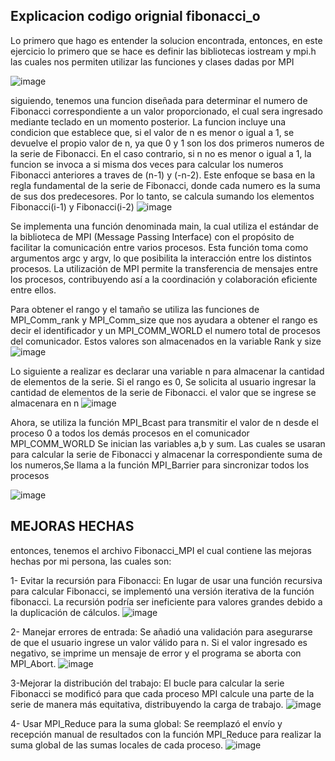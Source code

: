 ## Explicacion codigo orignial fibonacci_o

Lo primero que hago es entender la solucion encontrada, entonces, en este ejercicio lo primero que se hace es definir las bibliotecas iostream y mpi.h las cuales nos permiten utilizar las funciones y clases dadas por MPI

![image](https://github.com/alfredonomiun/IntroPP2200137/assets/94908591/b94f36aa-205b-4fb2-ad20-7ca79f61d704)

siguiendo, tenemos una funcion diseñada para determinar el numero de Fibonacci correspondiente a un valor proporcionado, el cual sera ingresado mediante teclado en un momento posterior. La funcion incluye una condicion que establece que, si el valor de n es menor o igual a 1, se devuelve el propio valor de n, ya que 0 y 1 son los dos primeros numeros de la serie de Fibonacci. En el caso contrario, si n no es menor o igual a 1, la funcion se invoca a si misma dos veces para calcular los numeros  Fibonacci anteriores a traves de (n-1) y (-n-2).
Este enfoque se basa en la regla fundamental de la serie de Fibonacci, donde cada numero es la suma de sus dos predecesores. Por lo tanto, se calcula sumando los elementos Fibonacci(i-1) y Fibonacci(i-2)
![image](https://github.com/alfredonomiun/IntroPP2200137/assets/94908591/a6274fa0-702d-4c00-8ca4-a0506de90d8a)

Se implementa una función denominada main, la cual utiliza el estándar de la biblioteca de MPI (Message Passing Interface) con el propósito de facilitar la comunicación entre varios procesos. Esta función toma como argumentos argc y argv, lo que posibilita la interacción entre los distintos procesos. La utilización de MPI permite la transferencia de mensajes entre los procesos, contribuyendo así a la coordinación y colaboración eficiente entre ellos.

Para obtener el rango y el tamaño se utiliza las funciones de MPI_Comm_rank y 
MPI_Comm_size que nos ayudara a obtener el rango es decir el identificador y un 
MPI_COMM_WORLD el numero total de procesos del comunicador. Estos valores son 
almacenados en la variable Rank y size
![image](https://github.com/alfredonomiun/IntroPP2200137/assets/94908591/854538d2-15d8-4749-85c5-3786d4e25fa3)

Lo siguiente a realizar es declarar una variable n para almacenar la cantidad de elementos de la serie. Si el rango es 0, Se solicita al usuario ingresar la cantidad de elementos de la serie de Fibonacci. el valor que se ingrese se almacenara en n
![image](https://github.com/alfredonomiun/IntroPP2200137/assets/94908591/e589904e-d285-4b5f-accd-73e19c9c33bd)

Ahora, se utiliza la función MPI_Bcast 
para transmitir el valor de n desde el proceso 0 a todos los demás procesos en el 
comunicador MPI_COMM_WORLD
Se inician las variables a,b y sum. Las cuales se usaran para calcular la serie de Fibonacci y almacenar la correspondiente suma de los numeros,Se llama a la función MPI_Barrier para sincronizar todos los procesos

![image](https://github.com/alfredonomiun/IntroPP2200137/assets/94908591/4515cb9a-c1ce-49bb-9208-24e3dde11475)



## MEJORAS HECHAS

entonces, tenemos el archivo Fibonacci_MPI el cual contiene las mejoras hechas por mi persona, las cuales son:

1- Evitar la recursión para Fibonacci:
En lugar de usar una función recursiva para calcular Fibonacci, se implementó una versión iterativa de la función fibonacci. La recursión podría ser ineficiente para valores grandes debido a la duplicación de cálculos.
![image](https://github.com/alfredonomiun/IntroPP2200137/assets/94908591/49eef840-cd97-4ee7-b1a8-adaf5f3ee796)

2- Manejar errores de entrada:
Se añadió una validación para asegurarse de que el usuario ingrese un valor válido para n. Si el valor ingresado es negativo, se imprime un mensaje de error y el programa se aborta con MPI_Abort.
![image](https://github.com/alfredonomiun/IntroPP2200137/assets/94908591/caa7254e-5e8a-46d6-8593-71ad77fc110c)

3-Mejorar la distribución del trabajo:
El bucle para calcular la serie Fibonacci se modificó para que cada proceso MPI calcule una parte de la serie de manera más equitativa, distribuyendo la carga de trabajo.
![image](https://github.com/alfredonomiun/IntroPP2200137/assets/94908591/29216482-9a16-4548-af29-f6b7647c34b4)

4- Usar MPI_Reduce para la suma global:
Se reemplazó el envío y recepción manual de resultados con la función MPI_Reduce para realizar la suma global de las sumas locales de cada proceso.
![image](https://github.com/alfredonomiun/IntroPP2200137/assets/94908591/fbfe0798-8b6b-4207-9e15-3037c80640ff)
